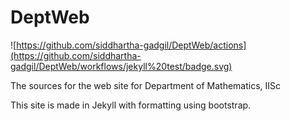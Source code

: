 ---
---

# DeptWeb
![https://github.com/siddhartha-gadgil/DeptWeb/actions](https://github.com/siddhartha-gadgil/DeptWeb/workflows/jekyll%20test/badge.svg)

The sources for the web site for Department of Mathematics, IISc

This site is made in Jekyll with formatting using bootstrap.
